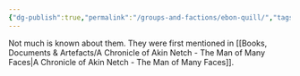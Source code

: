 ```yaml
---
{"dg-publish":true,"permalink":"/groups-and-factions/ebon-quill/","tags":["Groups"],"updated":"2025-01-14T21:14:00.606+00:00"}
---
```


Not much is known about them. They were first mentioned in [[Books, Documents & Artefacts/A Chronicle of Akin Netch - The Man of Many Faces\|A Chronicle of Akin Netch - The Man of Many Faces]].
